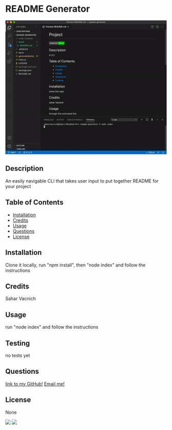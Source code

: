 # README Generator
  ![walkthrough gif](resources/walkthrough.gif)


  ## Description
  An easily navigable CLI that takes user input to put together README for your project


  ## Table of Contents
  - [Installation](#Installation)
  - [Credits](#Credits)
  - [Usage](#Usage)
  - [Questions](#Questions)
  - [License](#License)


  ## Installation
  Clone it locally, run "npm install", then "node index" and follow the instructions


  ## Credits
  Sahar Vacnich


  ## Usage
  run "node index" and follow the instructions


  ## Testing
  no tests yet


  ## Questions
  [link to my GitHub!](https://github.com/saharVac)
  [Email me!](mailto:vcsahar@gmail.com)
  


  ## License
  None


  <img src="https://img.shields.io/badge/node.js%20-%2343853D.svg?&style=for-the-badge&logo=node.js&logoColor=white"/>
  <img src="https://img.shields.io/badge/javascript%20-%23323330.svg?&style=for-the-badge&logo=javascript&logoColor=%23F7DF1E"/>
